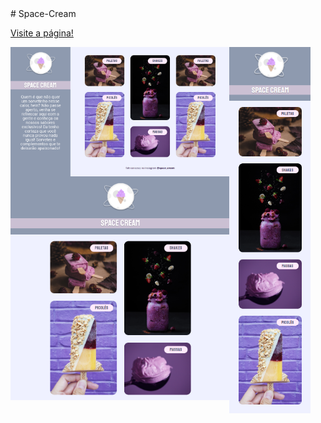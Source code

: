 <main>
# Space-Cream

<a href="https://codepen.io/lucasmoraesdev/full/yLEMjPP">Visite a página!</a>

  <div >
  <article>
    <img  class="first"src="Screenshot_full.png">
    <img class="tablet"src="Screenshot_tablet.png">
  </article>

  <sidebar>
    <img class="mobile"src="Screenshot_mobile.png">
  </sidebar>

  </div>
</main>

<style>
div{
  display:flex;
  flex-direction: row;

}

article{
  display:flex;
  flex-direction: column;
}

.first{
  grid-area: first;
  width: 350px;
}
.mobile{
  grid-area: mobile;
   width: 130px;
}
.tablet{
  grid-area: tablet;
  width: 350px;
}
</style>
